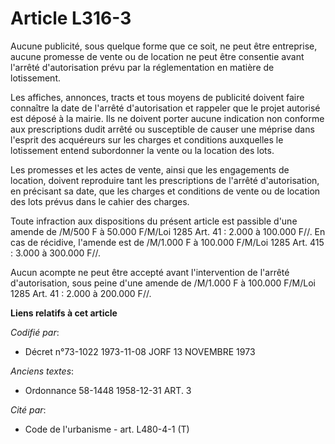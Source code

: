 # Article L316-3

Aucune publicité, sous quelque forme que ce soit, ne peut être entreprise, aucune promesse de vente ou de location ne peut
être consentie avant l'arrêté d'autorisation prévu par la réglementation en matière de lotissement.

Les affiches, annonces, tracts et tous moyens de publicité doivent faire connaître la date de l'arrêté d'autorisation et
rappeler que le projet autorisé est déposé à la mairie. Ils ne doivent porter aucune indication non conforme aux
prescriptions dudit arrêté ou susceptible de causer une méprise dans l'esprit des acquéreurs sur les charges et conditions
auxquelles le lotissement entend subordonner la vente ou la location des lots.

Les promesses et les actes de vente, ainsi que les engagements de location, doivent reproduire tant les prescriptions de
l'arrêté d'autorisation, en précisant sa date, que les charges et conditions de vente ou de location des lots prévus dans le
cahier des charges.

Toute infraction aux dispositions du présent article est passible d'une amende de /M/500 F à 50.000 F/M/Loi  1285 Art. 41 :
2.000 à 100.000 F//. En cas de récidive, l'amende est de /M/1.000 F à 100.000 F/M/Loi  1285 Art. 415 : 3.000 à 300.000 F//.

Aucun acompte ne peut être accepté avant l'intervention de l'arrêté d'autorisation, sous peine d'une amende de /M/1.000 F à
100.000 F/M/Loi  1285 Art. 41 : 2.000 à 200.000 F//.

**Liens relatifs à cet article**

_Codifié par_:

  - Décret n°73-1022 1973-11-08 JORF 13 NOVEMBRE 1973

_Anciens textes_:

  - Ordonnance 58-1448 1958-12-31 ART. 3

_Cité par_:

  - Code de l'urbanisme - art. L480-4-1 (T)
